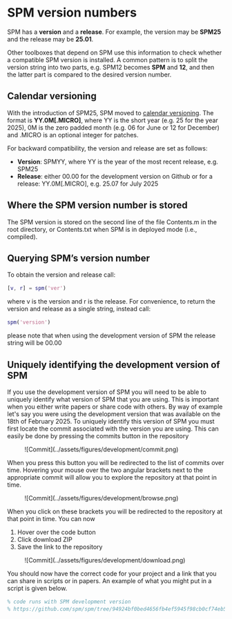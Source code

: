 # SPM version numbers
SPM has a **version** and a **release**. For example, the version may be **SPM25** and the release may be **25.01**. 

Other toolboxes that depend on SPM use this information to check whether a compatible SPM version is installed. A common pattern is to split the version string into two parts, e.g. SPM12 becomes **SPM** and **12**, and then the latter part is compared to the desired version number.

## Calendar versioning
With the introduction of SPM25, SPM moved to [calendar versioning](https://calver.org/). The format is **YY.0M[.MICRO]**, where YY is the short year (e.g. 25 for the year 2025), 0M is the zero padded month (e.g. 06 for June or 12 for December) and .MICRO is an optional integer for patches.

For backward compatibility, the version and release are set as follows:

-	**Version**: SPMYY, where YY is the year of the most recent release, e.g. SPM25
-	**Release**: either 00.00 for the development version on Github or for a release: YY.0M[.MICRO], e.g. 25.07 for July 2025

## Where the SPM version number is stored
The SPM version is stored on the second line of the file Contents.m in the root directory, or Contents.txt when SPM is in deployed mode (i.e., compiled).

## Querying SPM’s version number
To obtain the version and release call:

```Matlab
[v, r] = spm('ver')
```

where v is the version and r is the release. For convenience, to return the version and release as a single string, instead call: 

```Matlab 
spm('version')
```
please note that when using the development version of SPM the release string will be 00.00

## Uniquely identifying the development version of SPM 
If you use the development version of SPM you will need to be able to uniquely identify what version of SPM that you are using. This is important when you either write papers or share code with others. By way of example let's say you were using the development version that was available on the 18th of February 2025. To uniquely identify this version of SPM you must first locate the commit associated with the version you are using. This can easily be done by pressing the commits button in the repository 

<figure markdown>
![Commit](../assets/figures/development/commit.png)
	
</figure>

When you press this button you will be redirected to the list of commits over time. Hovering your mouse over the two  angular brackets next to the appropriate commit will allow you to explore the repository at that point in time. 


<figure markdown>
  ![Commit](../assets/figures/development/browse.png)
</figure>

When you click on these brackets you will be redirected to the repository at that point in time. You can now 

1. Hover over the code button
2. Click download ZIP
3. Save the link to the repository 


<figure markdown>
 ![Commit](../assets/figures/development/download.png)
</figure>

You should now have the correct code for your project and a link that you can share in scripts or in papers. An example of what you might put in a script is given below. 


```matlab
% code runs with SPM development version
% https://github.com/spm/spm/tree/94924bf0bed4656fb4ef5945f98cb0cf74eb51df
```